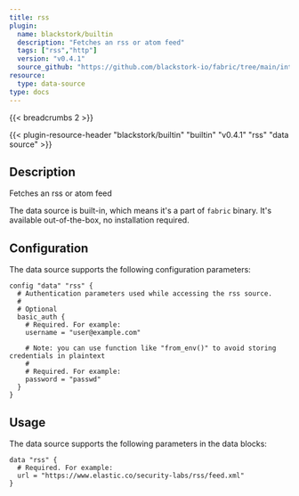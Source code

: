 ```yaml
---
title: rss
plugin:
  name: blackstork/builtin
  description: "Fetches an rss or atom feed"
  tags: ["rss","http"]
  version: "v0.4.1"
  source_github: "https://github.com/blackstork-io/fabric/tree/main/internal/builtin/"
resource:
  type: data-source
type: docs
---
```


{{< breadcrumbs 2 >}}

{{< plugin-resource-header "blackstork/builtin" "builtin" "v0.4.1" "rss" "data source" >}}

## Description
Fetches an rss or atom feed

The data source is built-in, which means it's a part of `fabric` binary. It's available out-of-the-box, no installation required.

## Configuration

The data source supports the following configuration parameters:

```hcl
config "data" "rss" {
  # Authentication parameters used while accessing the rss source.
  #
  # Optional
  basic_auth {
    # Required. For example:
    username = "user@example.com"

    # Note: you can use function like "from_env()" to avoid storing credentials in plaintext
    #
    # Required. For example:
    password = "passwd"
  }
}
```

## Usage

The data source supports the following parameters in the data blocks:

```hcl
data "rss" {
  # Required. For example:
  url = "https://www.elastic.co/security-labs/rss/feed.xml"
}
```